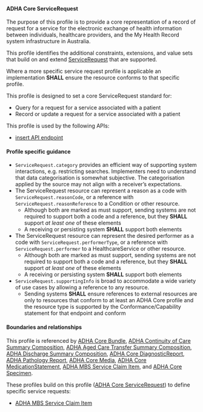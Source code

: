 #### ADHA Core ServiceRequest
The purpose of this profile is to provide a core representation of a record of request for a service for the electronic exchange of health information between individuals, healthcare providers, and the My Health Record system infrastructure in Australia.

This profile identifies the additional constraints, extensions, and value sets that build on and extend [ServiceRequest](http://hl7.org/fhir/R4/list.html) that are supported. 

Where a more specific service request profile is applicable an implementation **SHALL** ensure the resource conforms to that specific profile.

This profile is designed to set a core ServiceRequest standard for:
* Query for a request for a service associated with a patient
* Record or update a request for a service associated with a patient

This profile is used by the following APIs:
* [insert API endpoint](StructureDefinition-TBD-1.html)


#### Profile specific guidance
- `ServiceRequest.category` provides an efficient way of supporting system interactions, e.g. restricting searches. Implementers need to understand that data categorisation is somewhat subjective. The categorisation applied by the source may not align with a receiver’s expectations.
- The ServiceRequest resource can represent a reason as a code with `ServiceRequest.reasonCode`, or a reference with `ServiceRequest.reasonReference` to a Condition or other resource.
  - Although both are marked as must support, sending systems are not required to support both a code and a reference, but they **SHALL** support *at least one* of these elements
  - A receiving or persisting system **SHALL** support both elements
- The ServiceRequest resource can represent the desired performer as a code with `ServiceRequest.performerType`, or a reference with `ServiceRequest.performer` to a HealthcareService or other resource.
  - Although both are marked as must support, sending systems are not required to support both a code and a reference, but they **SHALL** support *at least one* of these elements
  - A receiving or persisting system **SHALL** support both elements
- `ServiceRequest.supportingInfo` is broad to accommodate a wide variety of use cases by allowing a reference to any resource. 
   - Sending systems **SHALL** ensure references to external resources are only to resources that conform to at least an ADHA Core profile and the resource type is supported by the Conformance/Capability statement for that endpoint and conform

#### Boundaries and relationships
This profile is referenced by 
[ADHA Core Bundle](StructureDefinition-dh-bundle-core-1.html), 
[ADHA Continuity of Care Summary Composition](StructureDefinition-dh-composition-cocs-1.html), 
[ADHA Aged Care Transfer Summary Composition](StructureDefinition-dh-composition-acts-1.html), 
[ADHA Discharge Summary Composition](StructureDefinition-dh-composition-ds-1.html), 
[ADHA Core DiagnosticReport](StructureDefinition-dh-diagnosticreport-core-1.html), 
[ADHA Pathology Report](StructureDefinition-dh-diagnosticreport-path-1.html), 
[ADHA Core Media](StructureDefinition-dh-media-core-1.html), 
[ADHA Core MedicationStatement](StructureDefinition-dh-medicationstatement-core-1.html), 
[ADHA MBS Service Claim Item](StructureDefinition-dh-servicerequest-mbs-claim-1.html),  and 
[ADHA Core Specimen](StructureDefinition-dh-specimen-core-1.html).

These profiles build on this profile ([ADHA Core ServiceRequest](StructureDefinition-dh-list-core-1.html)) to define specific service requests:
* [ADHA MBS Service Claim Item](StructureDefinition-dh-servicerequest-mbs-claim-1.html)

